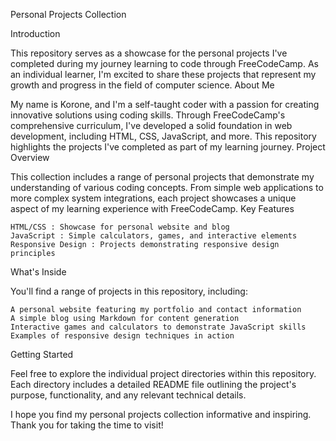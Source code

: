 Personal Projects Collection  


Introduction  

This repository serves as a showcase for the personal projects I've completed during my journey learning to code through FreeCodeCamp. As an individual learner, I'm excited to share these projects that represent my growth and progress in the field of computer science. 
About Me  

My name is Korone, and I'm a self-taught coder with a passion for creating innovative solutions using coding skills. Through FreeCodeCamp's comprehensive curriculum, I've developed a solid foundation in web development, including HTML, CSS, JavaScript, and more. This repository highlights the projects I've completed as part of my learning journey. 
Project Overview  

This collection includes a range of personal projects that demonstrate my understanding of various coding concepts. From simple web applications to more complex system integrations, each project showcases a unique aspect of my learning experience with FreeCodeCamp. 
Key Features  

    HTML/CSS : Showcase for personal website and blog
    JavaScript : Simple calculators, games, and interactive elements
    Responsive Design : Projects demonstrating responsive design principles
     

What's Inside  

You'll find a range of projects in this repository, including: 

    A personal website featuring my portfolio and contact information
    A simple blog using Markdown for content generation
    Interactive games and calculators to demonstrate JavaScript skills
    Examples of responsive design techniques in action
     

Getting Started  

Feel free to explore the individual project directories within this repository. Each directory includes a detailed README file outlining the project's purpose, functionality, and any relevant technical details. 

I hope you find my personal projects collection informative and inspiring. Thank you for taking the time to visit! 